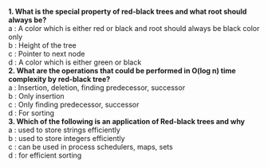 <b>1. What is the special property of red-black trees and what root should always be?</b>
 <br>a : A color which is either red or black and root should always be black color only
  <br>b : Height of the tree
  <br>c : Pointer to next node
  <br>d : A color which is either green or black
<br><b>2. What are the operations that could be performed in O(log n) time complexity by red-black tree?</b>
 <br> a : Insertion, deletion, finding predecessor, successor
 <br>b : Only insertion
  <br>c : Only finding predecessor, successor
 <br> d : For sorting
<br><b>3. Which of the following is an application of Red-black trees and why</b>
  <br>a : used to store strings efficiently
  <br>b : used to store integers efficiently
 <br> c : can be used in process schedulers, maps, sets
 <br> d : for efficient sorting
